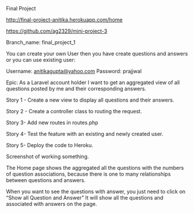 Final Project

http://final-project-anitika.herokuapp.com/home

https://github.com/ag2329/mini-project-3 

Branch_name: final_project_1

You can create your own User then you have create questions and answers or you can use existing user:

Username: anitikagupta@yahoo.com
Password: prajjwal


Epic: As a Laravel account holder I want to get an aggregated view of all questions posted by me and their corresponding answers.

Story 1 - Create a new view to display all questions and their answers.

Story 2 - Create a controller class to routing the request.

Story 3- Add new routes in routes.php

Story 4- Test the feature with an existing and newly created user.

Story 5- Deploy the code to Heroku.


Screenshot of working something.


The Home page shows the aggregated all the questions with the numbers of question associations, because there is one to many relationships between questions and answers.


 










When you want to see the questions with answer, you just need to click on “Show all Question and Answer” It will show all the questions and associated with answers on the page.

 
